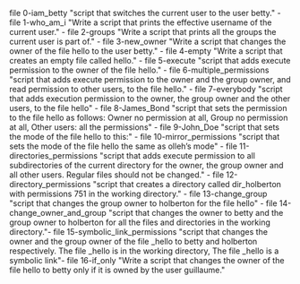 file 0-iam_betty "script that switches the current user to the user betty." -
file 1-who_am_i "Write a script that prints the effective username of the current user." -
file 2-groups "Write a script that prints all the groups the current user is part of." -
file 3-new_owner "Write a script that changes the owner of the file hello to the user betty." -
file 4-empty "Write a script that creates an empty file called hello." -
file 5-execute "script that adds execute permission to the owner of the file hello." -
file 6-multiple_permissions "script that adds execute permission to the owner and the group owner, and read permission to other users, to the file hello." -
file 7-everybody "script that adds execution permission to the owner, the group owner and the other users, to the file hello" -
file 8-James_Bond "script that sets the permission to the file hello as follows: Owner no permission at all, Group no permission at all,  Other users: all the permissions" -
file 9-John_Doe "script that sets the mode of the file hello to this:" -
file 10-mirror_permissions "script that sets the mode of the file hello the same as olleh’s mode" -
file 11-directories_permissions "script that adds execute permission to all subdirectories of the current directory for the owner, the group owner and all other users. Regular files should not be changed." -
file 12-directory_permissions "script that creates a directory called dir_holberton with permissions 751 in the working directory." -
file 13-change_group "script that changes the group owner to holberton for the file hello" -
file 14-change_owner_and_group "script that changes the owner to betty and the group owner to holberton for all the files and directories in the working directory."-
file 15-symbolic_link_permissions "script that changes the owner and the group owner of the file _hello to betty and holberton respectively. The file _hello is in the working directory, The file _hello is a symbolic link"-
file 16-if_only "Write a script that changes the owner of the file hello to betty only if it is owned by the user guillaume."



